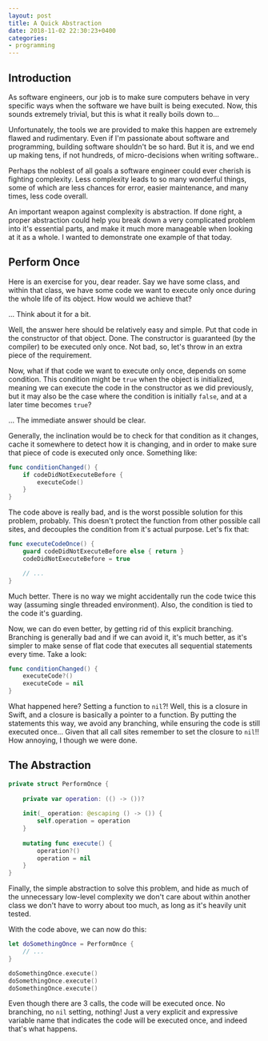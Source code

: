 ```yaml
---
layout: post
title: A Quick Abstraction
date: 2018-11-02 22:30:23+0400
categories: 
- programming
---
```


## Introduction

As software engineers, our job is to make sure computers behave in very specific ways when the software we have built is being executed. Now, this sounds extremely trivial, but this is what it really boils down to...

Unfortunately, the tools we are provided to make this happen are extremely flawed and rudimentary. Even if I'm passionate about software and programming, building software shouldn't be so hard. But it is, and we end up making tens, if not hundreds, of micro-decisions when writing software..

Perhaps the noblest of all goals a software engineer could ever cherish is fighting complexity. Less complexity leads to so many wonderful things, some of which are less chances for error, easier maintenance, and many times, less code overall.

An important weapon against complexity is abstraction. If done right, a proper abstraction could help you break down a very complicated problem into it's essential parts, and make it much more manageable when looking at it as a whole. I wanted to demonstrate one example of that today.

## Perform Once

Here is an exercise for you, dear reader. Say we have some class, and within that class, we have some code we want to execute only once during the whole life of its object. How would we achieve that?

... Think about it for a bit.

Well, the answer here should be relatively easy and simple. Put that code in the constructor of that object. Done. The constructor is guaranteed (by the compiler) to be executed only once. Not bad, so, let's throw in an extra piece of the requirement.

Now, what if that code we want to execute only once, depends on some condition. This condition might be `true` when the object is initialized, meaning we can execute the code in the constructor as we did previously, but it may also be the case where the condition is initially `false`, and at a later time becomes `true`?

... The immediate answer should be clear.

Generally, the inclination would be to check for that condition as it changes, cache it somewhere to detect how it is changing, and in order to make sure that piece of code is executed only once. Something like:

```swift
func conditionChanged() {
    if codeDidNotExecuteBefore {
        executeCode()
    }
}
```

The code above is really bad, and is the worst possible solution for this problem, probably. This doesn't protect the function from other possible call sites, and decouples the condition from it's actual purpose. Let's fix that:

```swift
func executeCodeOnce() {
    guard codeDidNotExecuteBefore else { return }
    codeDidNotExecuteBefore = true

    // ...
}
```

Much better. There is no way we might accidentally run the code twice this way (assuming single threaded environment). Also, the condition is tied to the code it's guarding.

Now, we can do even better, by getting rid of this explicit branching. Branching is generally bad and if we can avoid it, it's much better, as it's simpler to make sense of flat code that executes all sequential statements every time. Take a look:

```swift
func conditionChanged() {
    executeCode?()
    executeCode = nil
}
```

What happened here? Setting a function to `nil`?! Well, this is a closure in Swift, and a closure is basically a pointer to a function. By putting the statements this way, we avoid any branching, while ensuring the code is still executed once... Given that all call sites remember to set the closure to `nil`!! How annoying, I though we were done.

## The Abstraction

```swift
private struct PerformOnce {
    
    private var operation: (() -> ())?
    
    init(_ operation: @escaping () -> ()) {
        self.operation = operation
    }
    
    mutating func execute() {
        operation?()
        operation = nil
    }
}
```

Finally, the simple abstraction to solve this problem, and hide as much of the unnecessary low-level complexity we don't care about within another class we don't have to worry about too much, as long as it's heavily unit tested.

With the code above, we can now do this:

```swift
let doSomethingOnce = PerformOnce {
    // ...
}

doSomethingOnce.execute()
doSomethingOnce.execute()
doSomethingOnce.execute()
```

Even though there are 3 calls, the code will be executed once. No branching, no `nil` setting, nothing! Just a very explicit and expressive variable name that indicates the code will be executed once, and indeed that's what happens.
